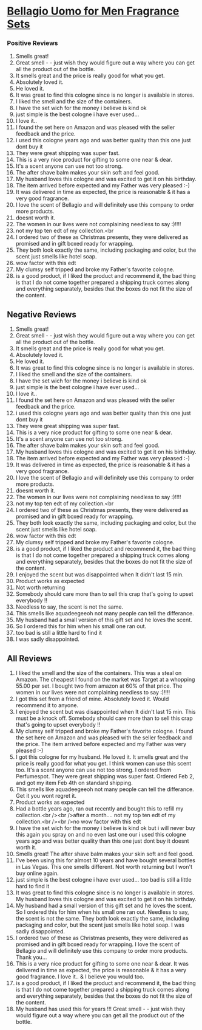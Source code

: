 # [Bellagio Uomo for Men Fragrance Sets](https://products.checkmycream.com/products/Bellagio-Uomo-for-Men-Fragrance-Sets.html)

### Positive Reviews

<ol>
      <li>Smells great!</li>
      <li>Great smell - - just wish they would figure out a way where you can get all the product out of the bottle.</li>
      <li>It smells great and the price is really good for what you get.</li>
      <li>Absolutely loved it.</li>
      <li>He loved it.</li>
      <li>It was great to find this cologne since is no longer is available in stores.  </li>
      <li>I liked the smell and the size of the containers.</li>
      <li>I have the set wich for the money i believe is kind ok</li>
      <li>just simple is the best cologne i have ever used...</li>
      <li>I love it..</li>
      <li>I found the set here on Amazon and was pleased with the seller feedback and the price.</li>
      <li>i used this cologne years ago and was better quality than this one just dont buy it</li>
      <li>They were great shipping was super fast.</li>
      <li>This is a very nice product for gifting to some one near &amp; dear.</li>
      <li>It&#x27;s a scent anyone can use not too strong.    </li>
      <li>The after shave balm makes your skin soft and feel good.</li>
      <li>My husband loves this cologne and was excited to get it on his birthday.</li>
      <li>The item arrived before expected and my Father was very pleased :-)</li>
      <li>It was delivered in time as expected, the price is reasonable &amp; it has a very good fragrance.</li>
      <li>I love the scent of Bellagio and will definitely use this company to order more products.</li>
      <li>doesnt worth it.</li>
      <li>The women in our lives were not complaining needless to say :)!!!!</li>
      <li>not my top ten edt of my collection.&lt;br</li>
      <li>I ordered two of these as Christmas presents, they were delivered as promised and in gift boxed ready for wrapping.</li>
      <li>They both look exactly the same, including packaging and color, but the scent just smells like hotel soap.</li>
      <li>wow factor with this edt</li>
      <li>My clumsy self tripped and broke my Father&#x27;s favorite cologne.</li>
      <li>is a good product, if I liked the product and recommend it, the bad thing is that I do not come together prepared a shipping truck comes along and everything separately, besides that the boxes do not fit the size of the content.</li>
</ol>


<h2>Negative Reviews</h2>
<ol>
<li> Smells great!</li>
<li> Great smell - - just wish they would figure out a way where you can get all the product out of the bottle.</li>
<li> It smells great and the price is really good for what you get.</li>
<li> Absolutely loved it.</li>
<li> He loved it.</li>
<li> It was great to find this cologne since is no longer is available in stores.  </li>
<li> I liked the smell and the size of the containers.</li>
<li> I have the set wich for the money i believe is kind ok</li>
<li> just simple is the best cologne i have ever used...</li>
<li> I love it..</li>
<li> I found the set here on Amazon and was pleased with the seller feedback and the price.</li>
<li> i used this cologne years ago and was better quality than this one just dont buy it</li>
<li> They were great shipping was super fast.</li>
<li> This is a very nice product for gifting to some one near &amp; dear.</li>
<li> It&#x27;s a scent anyone can use not too strong.    </li>
<li> The after shave balm makes your skin soft and feel good.</li>
<li> My husband loves this cologne and was excited to get it on his birthday.</li>
<li> The item arrived before expected and my Father was very pleased :-)</li>
<li> It was delivered in time as expected, the price is reasonable &amp; it has a very good fragrance.</li>
<li> I love the scent of Bellagio and will definitely use this company to order more products.</li>
<li> doesnt worth it.</li>
<li> The women in our lives were not complaining needless to say :)!!!!</li>
<li> not my top ten edt of my collection.&lt;br</li>
<li> I ordered two of these as Christmas presents, they were delivered as promised and in gift boxed ready for wrapping.</li>
<li> They both look exactly the same, including packaging and color, but the scent just smells like hotel soap.</li>
<li> wow factor with this edt</li>
<li> My clumsy self tripped and broke my Father&#x27;s favorite cologne.</li>
<li> is a good product, if I liked the product and recommend it, the bad thing is that I do not come together prepared a shipping truck comes along and everything separately, besides that the boxes do not fit the size of the content.</li>
<li> I enjoyed the scent but was disappointed when It didn&#x27;t last 15 min.</li>
<li> Product works as expected</li>
<li> Not worth returning</li>
<li> Somebody should care more than to sell this crap that&#x27;s going to upset everybody !!</li>
<li> Needless to say, the scent is not the same.</li>
<li> This smells like aquadeegeeoh not many people can tell the differance.</li>
<li> My husband had a small version of this gift set and he loves the scent.</li>
<li> So I ordered this for him when his small one ran out.</li>
<li> too bad is still a little hard to find it</li>
<li> I was sadly disappointed.</li>
</ol>

<h2>All Reviews</h2>

<ol>
    <li> I liked the smell and the size of the containers. This was a steal on Amazon. The cheapest I found on the market was Target at a whopping 55.00 per set. I bought two from amazon at 60% of that price. The women in our lives were not complaining needless to say :)!!!!</li>
    <li> I got this set from a friend of mine. Absolutely loved it. Would recommend it to anyone.</li>
    <li> I enjoyed the scent but was disappointed when It didn&#x27;t last 15 min. This must be a knock off. Somebody should care more than to sell this crap that&#x27;s going to upset everybody !!</li>
    <li> My clumsy self tripped and broke my Father&#x27;s favorite cologne. I found the set here on Amazon and was pleased with the seller feedback and the price. The item arrived before expected and my Father was very pleased :-)</li>
    <li> I got this cologne for my husband. He loved it. It smells great and the price is really good for what you get. I think women can use this scent too. It&#x27;s a scent anyone can use not too strong.    I ordered from Perfumespot. They were great shipping was super fast. Ordered Feb 2, and got my item Feb 4th on standard shipping.</li>
    <li> This smells like aquadeegeeoh not many people can tell the differance. Get it you wont regret it.</li>
    <li> Product works as expected</li>
    <li> Had a bottle years ago, ran out recently and bought this to refill my collection.&lt;br /&gt;&lt;br /&gt;after a month.... not my top ten edt of my collection.&lt;br /&gt;&lt;br /&gt;no wow factor with this edt</li>
    <li> I have the set wich for the money i believe is kind ok but i will never buy this again you spray on and no even last one our i used this cologne years ago and was better quality than this one just dont buy it doesnt worth it.</li>
    <li> Smells great! The after shave balm makes your skin soft and feel good.</li>
    <li> I&#x27;ve been using this for almost 10 years and have bought several bottles in Las Vegas.  This one smells different.  Not worth returning but I won&#x27;t buy online again.</li>
    <li> just simple is the best cologne i have ever used... too bad is still a little hard to find it</li>
    <li> It was great to find this cologne since is no longer is available in stores.  My husband loves this cologne and was excited to get it on his birthday.</li>
    <li> My husband had a small version of this gift set and he loves the scent. So I ordered this for him when his small one ran out. Needless to say, the scent is not the same. They both look exactly the same, including packaging and color, but the scent just smells like hotel soap. I was sadly disappointed.</li>
    <li> I ordered two of these as Christmas presents, they were delivered as promised and in gift boxed ready for wrapping. I love the scent of Bellagio and will definitely use this company to order more products. Thank you...</li>
    <li> This is a very nice product for gifting to some one near &amp; dear. It was delivered in time as expected, the price is reasonable &amp; it has a very good fragrance. I love it.. &amp; I believe you would too.</li>
    <li> is a good product, if I liked the product and recommend it, the bad thing is that I do not come together prepared a shipping truck comes along and everything separately, besides that the boxes do not fit the size of the content.</li>
    <li> My husband has used this for years !!!  Great smell - - just wish they would figure out a way where you can get all the product out of the bottle.</li>
</ol>




